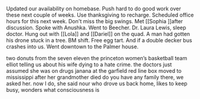 Updated our availability on homebase. Push hard to do good work over these next couple of weeks. Use thanksgiving to recharge. Scheduled office hours for this next week. Don't miss the big swings. Met [[Sophia ]]after discussion. Spoke with Anushka. Went to Beecher. Dr. Laura Lewis, sleep doctor. Hung out with [[Lola]] and [[Dariel]] on the quad. A man had gotten his drone stuck in a tree. BM shift. Free egg tart. And if a double decker bus crashes into us. Went downtown to the Palmer house. 

two donuts from the seven eleven
the princeton women’s basketball team 
elliot telling us about his wife dying to a hate crime.
the doctors just assumed she was on drugs
janana at the garfield red line box moved to mississippi after her grandmother died
do you have any family there, we asked her.
now I do, she said
nour who drove us back home, likes to keep busy, wonders what consciousness is
